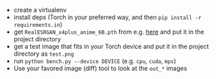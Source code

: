 * create a virtualenv
* install deps (Torch in your preferred way, and then `pip install -r requirements.in`)
* get `RealESRGAN_x4plus_anime_6B.pth` from e.g. [here](https://github.com/xinntao/Real-ESRGAN/releases/download/v0.2.2.4/RealESRGAN_x4plus_anime_6B.pth) and put it in the project directory
* get a test image that fits in your Torch device and put it in the project directory as `test.png`
* run `python bench.py --device DEVICE` (e.g. `cpu`, `cuda`, `mps`)
* Use your favored image (diff) tool to look at the `out_*` images
